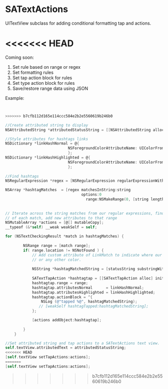 SATextActions
=============

UITextView subclass for adding conditional formatting tap and actions.

<<<<<<< HEAD
=======
Coming soon:

1. Set rule based on range or regex
2. Set formatting rules
3. Set tap action block for rules
4. Set type action block for rules
5. Save/restore range data using JSON


Example:
`````Objective-c


>>>>>>> b7cfb112d165e114ccc584e2b2e5560619b246b0

//Create attributed string to display
NSAttributedString *attributedStatusString = [[NSAttributedString alloc] initWithString:string attributes:attributes];

//Style attributes for hashtags links
NSDictionary *linkHashNormal = @{
							NSForegroundColorAttributeName: UIColorFromRGB(0x9AD025),
							};
NSDictionary *linkHashHighlighted = @{
							NSForegroundColorAttributeName: UIColorFromRGB(0x669933),
							};
                                
//Find hashtags
NSRegularExpression *regex = [NSRegularExpression regularExpressionWithPattern:@"#(\\w+)" options:0 error:NULL];

NSArray *hashtagMatches  = [regex matchesInString:string
								  options:0
									range:NSMakeRange(0, [string length])];
									
									
// Iterate across the string matches from our regular expressions, find the range
// of each match, add new attributes to that range
NSMutableArray *actions = [@[] mutableCopy];
__typeof (&*self) __weak weakSelf = self;

for (NSTextCheckingResult *match in hashtagMatches) {
        
		NSRange range = [match range];
		if( range.location != NSNotFound ) {
			// Add custom attribute of LinkMatch to indicate where our URLs are found. Could be blue
			// or any other color.
            
            NSString *hashtagMatchedString = [statusString substringWithRange:[match rangeAtIndex:1]];
            
            SATextTapAction *hashtagtap = [[SATextTapAction alloc] init];
            hashtagtap.range = range;
            hashtagtap.attributesNormal 	 = linkHashNormal;
            hashtagtap.attributesHighlighted = linkHashHighlighted;
            hashtagtap.actionBlock = ^{
                NSLog (@"tapped %@", hashtagMatchedString);
               // [weakSelf hashtagTapped:hashtagMatchedString];
            };

            [actions addObject:hashtagtap];
			
		}
	}

//Set attributed string and tap actions to a SATextActions text view.
self.textView.attributedText = attributedStatusString;
<<<<<<< HEAD
[self.textView setTapActions:actions]; 									
=======
[self.textView setTapActions:actions]; 		

`````
>>>>>>> b7cfb112d165e114ccc584e2b2e5560619b246b0
